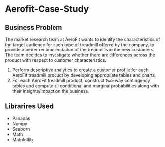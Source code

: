# Aerofit-Case-Study

## Business Problem
The market research team at AeroFit wants to identify the characteristics of the target audience for each type of treadmill offered by the company, to provide a better recommendation of the treadmills to the new customers. The team decides to investigate whether there are differences across the product with respect to customer characteristics. 
1.	Perform descriptive analytics to create a customer profile for each AeroFit treadmill product by developing appropriate tables and charts.
2.	For each AeroFit treadmill product, construct two-way contingency tables and compute all conditional and marginal probabilities along with their insights/impact on the business.

## Librarires Used

- Panadas
- Numpy
- Seaborn
- Math
- Matplotlib

